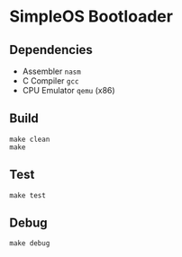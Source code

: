 SimpleOS Bootloader
===================

## Dependencies
* Assembler `nasm`
* C Compiler `gcc`
* CPU Emulator `qemu` (x86)

## Build
```
make clean
make
```

## Test
```make test```

## Debug
```make debug```
